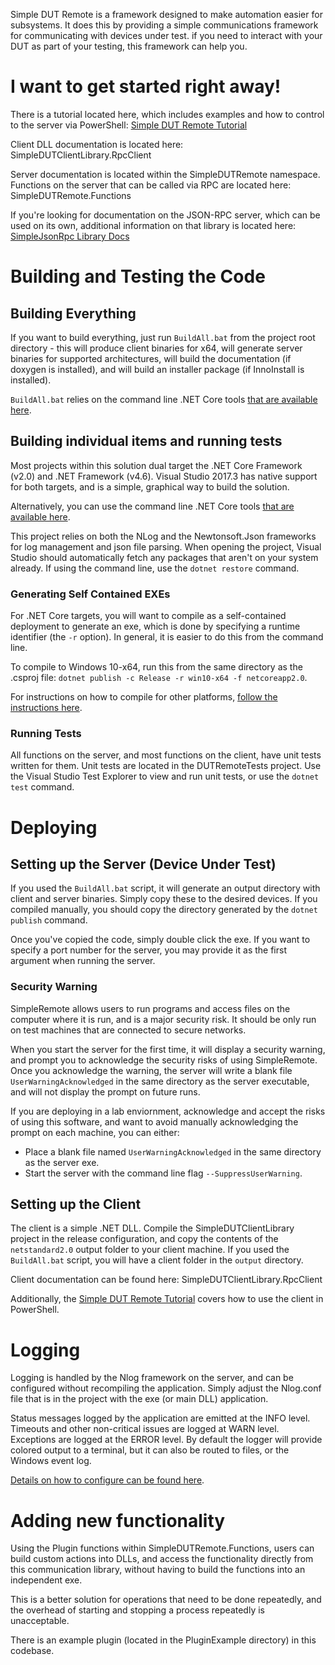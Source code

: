 Simple DUT Remote is a framework designed to make automation easier for subsystems. 
It does this by providing a simple communications framework for communicating with devices under test. if you need to interact with your DUT as
part of your testing, this framework can help you.

# I want to get started right away! #
There is a tutorial located here, which includes examples and how to control to the server via PowerShell:
[Simple DUT Remote Tutorial](extra_docs/tutorial.md)

Client DLL documentation is located here: SimpleDUTClientLibrary.RpcClient

Server documentation is located within the SimpleDUTRemote namespace. Functions on the server that can be called via RPC are located here: SimpleDUTRemote.Functions

If you're looking for documentation on the JSON-RPC server, which can be used on its own, additional
information on that library is located here: [SimpleJsonRpc Library Docs](extra_docs/rpc_tutorial.md)

# Building and Testing the Code #

## Building Everything ##
If you want to build everything, just run `BuildAll.bat` from the project root directory - this will produce client binaries
for x64, will generate server binaries for supported architectures, will build the documentation (if doxygen is installed),
and will build an installer package (if InnoInstall is installed).

`BuildAll.bat` relies on the command line .NET Core tools [that are available here](https://www.microsoft.com/net/core#windowscmd).

## Building individual items and running tests ##
Most projects within this solution dual target the .NET Core Framework (v2.0) and .NET Framework (v4.6). 
Visual Studio 2017.3 has native support for both targets, and is a simple, graphical way to build the solution. 

Alternatively, you can use the command line .NET Core tools [that are available here](https://www.microsoft.com/net/core#windowscmd).

This project relies on both the NLog and the Newtonsoft.Json frameworks for log management and json file parsing. When opening the project,
Visual Studio should automatically fetch any packages that aren't on your system already. If using the command line, use the `dotnet restore`
command.

### Generating Self Contained EXEs ###
For .NET Core targets, you will want to compile as a self-contained deployment to generate an exe, which is done by specifying a runtime identifier (the `-r` option). 
In general, it is easier to do this from the command line.

To compile to Windows 10-x64, run this from the same directory as the .csproj file: `dotnet publish -c Release -r win10-x64 -f netcoreapp2.0`.

For instructions on how to compile for other platforms, [follow the instructions here](https://docs.microsoft.com/en-us/dotnet/core/deploying/deploy-with-cli).

### Running Tests ###
All functions on the server, and most functions on the client, have unit tests written for them. Unit tests are located in the
DUTRemoteTests project. Use the Visual Studio Test Explorer to view and run unit tests, or use the `dotnet test` command.

# Deploying #

## Setting up the Server (Device Under Test) ##
If you used the `BuildAll.bat` script, it will generate an output directory with client and server binaries. Simply copy these to the desired devices. If you
compiled manually, you should copy the directory generated by the `dotnet publish` command.

Once you've copied the code, simply double click the exe. If you want to specify a port number for the server, you may provide it as the first argument when running the server.

### Security Warning ###
SimpleRemote allows users to run programs and access files on the computer where it is run, and is a major security risk. It should be only run on test machines that are connected to secure networks.

When you start the server for the first time, it will display a security warning, and prompt you to acknowledge the security risks of using SimpleRemote. Once you acknowledge the warning, the server will write a blank file `UserWarningAcknowledged` in the same directory as the server executable, and will not display the prompt on future runs. 

If you are deploying in a lab enviornment, acknowledge and accept the risks of using this software, and want to avoid manually acknowledging the prompt on each machine, you can either:
  - Place a blank file named `UserWarningAcknowledged` in the same directory as the server exe. 
  - Start the server with the command line flag `--SuppressUserWarning`. 

## Setting up the Client ##
The client is a simple .NET DLL. Compile the SimpleDUTClientLibrary project in the release configuration, and copy the contents of the `netstandard2.0` output folder to your client machine. If you used the `BuildAll.bat` script, you will have a client folder in the `output` directory. 

Client documentation can be found here: SimpleDUTClientLibrary.RpcClient

Additionally, the [Simple DUT Remote Tutorial](extra_docs/tutorial.md) covers how to use the client in PowerShell.

# Logging #
Logging is handled by the Nlog framework on the server, and can be configured without recompiling the application. Simply adjust the Nlog.conf file that is in the 
project with the exe (or main DLL) application. 

Status messages logged by the application are emitted at the INFO level. Timeouts and other non-critical issues are logged at WARN level.
Exceptions are logged at the ERROR level. By default the logger will provide colored output to a terminal, but it can also be routed to files, 
or the Windows event log. 

[Details on how to configure can be found here](https://github.com/NLog/NLog/wiki/Tutorial#configuration).

# Adding new functionality #
Using the Plugin functions within SimpleDUTRemote.Functions, users can build custom actions into DLLs, and access the 
functionality directly from this communication library, without having to build the functions into an independent exe.

This is a better solution for operations that need to be done repeatedly, and the overhead of starting and stopping a process
repeatedly is unacceptable. 

There is an example plugin (located in the PluginExample directory) in this codebase. 
